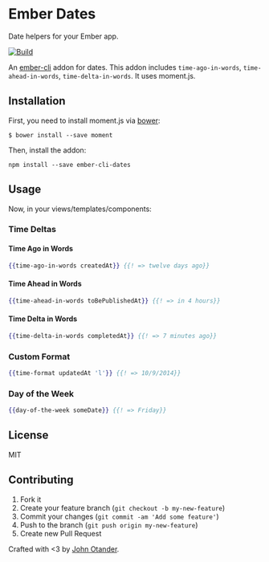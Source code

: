 # Ember Dates

Date helpers for your Ember app.

[![Build](https://travis-ci.org/johnotander/ember-cli-dates.svg?branch=master)](https://travis-ci.org/johnotander/ember-cli-dates)

An [ember-cli](http://ember-cli.com) addon for dates. This addon includes
`time-ago-in-words`, `time-ahead-in-words`, `time-delta-in-words`. It uses
moment.js.

## Installation

First, you need to install moment.js via [bower](http://bower.io):

```
$ bower install --save moment
```

Then, install the addon:

```
npm install --save ember-cli-dates
```

## Usage

Now, in your views/templates/components:

### Time Deltas

#### Time Ago in Words

```hbs
{{time-ago-in-words createdAt}} {{! => twelve days ago}}
```

#### Time Ahead in Words

```hbs
{{time-ahead-in-words toBePublishedAt}} {{! => in 4 hours}}
```

#### Time Delta in Words

```hbs
{{time-delta-in-words completedAt}} {{! => 7 minutes ago}}
```

### Custom Format

```hbs
{{time-format updatedAt 'l'}} {{! => 10/9/2014}}
```

### Day of the Week

```hbs
{{day-of-the-week someDate}} {{! => Friday}}
```

## License

MIT

## Contributing

1. Fork it
2. Create your feature branch (`git checkout -b my-new-feature`)
3. Commit your changes (`git commit -am 'Add some feature'`)
4. Push to the branch (`git push origin my-new-feature`)
5. Create new Pull Request

Crafted with <3 by [John Otander](http://johnotander.com).

